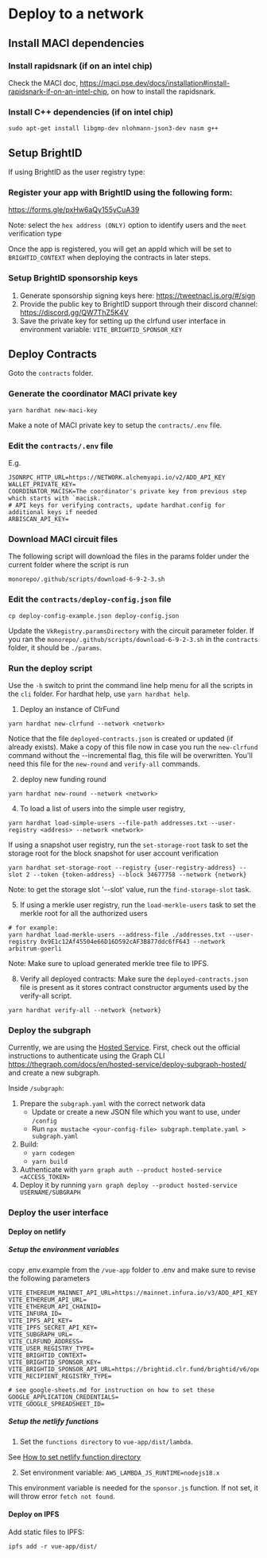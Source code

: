 # Deploy to a network

## Install MACI dependencies

### Install rapidsnark (if on an intel chip)

Check the MACI doc, https://maci.pse.dev/docs/installation#install-rapidsnark-if-on-an-intel-chip, on how to install the rapidsnark.


### Install C++ dependencies (if on intel chip)

```
sudo apt-get install libgmp-dev nlohmann-json3-dev nasm g++
```

## Setup BrightID
If using BrightID as the user registry type:

### Register your app with BrightID using the following form:

https://forms.gle/pxHw6aQy155yCuA39

Note: select the `hex address (ONLY)` option to identify users and the `meet` verification type

Once the app is registered, you will get an appId which will be set to `BRIGHTID_CONTEXT` when deploying the contracts in later steps.

### Setup BrightID sponsorship keys

1. Generate sponsorship signing keys here: https://tweetnacl.js.org/#/sign
2. Provide the public key to BrightID support through their discord channel: https://discord.gg/QW7ThZ5K4V
3. Save the private key for setting up the clrfund user interface in environment variable: `VITE_BRIGHTID_SPONSOR_KEY`


## Deploy Contracts

Goto the `contracts` folder.

### Generate the coordinator MACI private key

```
yarn hardhat new-maci-key
```

Make a note of MACI private key to setup the `contracts/.env` file. 

### Edit the `contracts/.env` file

E.g.

```
JSONRPC_HTTP_URL=https://NETWORK.alchemyapi.io/v2/ADD_API_KEY
WALLET_PRIVATE_KEY=
COORDINATOR_MACISK=The coordinator's private key from previous step which starts with `macisk.`
# API keys for verifying contracts, update hardhat.config for additional keys if needed
ARBISCAN_API_KEY=
```

### Download MACI circuit files

The following script will download the files in the params folder under the current folder where the script is run

```
monorepo/.github/scripts/download-6-9-2-3.sh
```


### Edit the `contracts/deploy-config.json` file

```
cp deploy-config-example.json deploy-config.json
```

Update the `VkRegistry.paramsDirectory` with the circuit parameter folder. If you ran the `monorepo/.github/scripts/download-6-9-2-3.sh` in the `contracts` folder, it should be `./params`.


### Run the deploy script
Use the `-h` switch to print the command line help menu for all the scripts in the `cli` folder. For hardhat help, use `yarn hardhat help`.


1. Deploy an instance of ClrFund

```
yarn hardhat new-clrfund --network <network>
```

Notice that the file `deployed-contracts.json` is created or updated (if already exists). Make a copy of this file now in case you run the `new-clrfund` command without the --incremental flag, this file will be overwritten. You'll need this file for the `new-round` and `verify-all` commands.

2. deploy new funding round
```
yarn hardhat new-round --network <network>
```

4. To load a list of users into the simple user registry,

```
yarn hardhat load-simple-users --file-path addresses.txt --user-registry <address> --network <network>
```


If using a snapshot user registry, run the `set-storage-root` task to set the storage root for the block snapshot for user account verification

```
yarn hardhat set-storage-root --registry {user-registry-address} --slot 2 --token {token-address} --block 34677758 --network {network}
```

Note: to get the storage slot '--slot' value, run the `find-storage-slot` task.

5. If using a merkle user registry, run the `load-merkle-users` task to set the merkle root for all the authorized users

```
# for example:
yarn hardhat load-merkle-users --address-file ./addresses.txt --user-registry 0x9E1c12Af45504e66D16D592cAF3B877ddc6fF643 --network arbitrum-goerli
```

Note: Make sure to upload generated merkle tree file to IPFS.


8. Verify all deployed contracts:
Make sure the `deployed-contracts.json` file is present as it stores contract constructor arguments used by the verify-all script.

```
yarn hardhat verify-all --network {network}
```

### Deploy the subgraph

Currently, we are using the [Hosted Service](https://thegraph.com/docs/en/hosted-service/what-is-hosted-service/). First, check out the official instructions to authenticate using the Graph CLI https://thegraph.com/docs/en/hosted-service/deploy-subgraph-hosted/ and create a new subgraph.

Inside `/subgraph`:

1. Prepare the `subgraph.yaml` with the correct network data
   - Update or create a new JSON file which you want to use, under `/config`
   - Run `npx mustache <your-config-file> subgraph.template.yaml > subgraph.yaml`
2. Build:
   - `yarn codegen`
   - `yarn build`
3. Authenticate with `yarn graph auth --product hosted-service <ACCESS_TOKEN>`
4. Deploy it by running `yarn graph deploy --product hosted-service USERNAME/SUBGRAPH`


### Deploy the user interface

#### Deploy on netlify

##### Setup the environment variables

copy .env.example from the `/vue-app` folder to .env and make sure to revise the following parameters

```
VITE_ETHEREUM_MAINNET_API_URL=https://mainnet.infura.io/v3/ADD_API_KEY
VITE_ETHEREUM_API_URL=
VITE_ETHEREUM_API_CHAINID=
VITE_INFURA_ID=
VITE_IPFS_API_KEY=
VITE_IPFS_SECRET_API_KEY=
VITE_SUBGRAPH_URL=
VITE_CLRFUND_ADDRESS=
VITE_USER_REGISTRY_TYPE=
VITE_BRIGHTID_CONTEXT=
VITE_BRIGHTID_SPONSOR_KEY=
VITE_BRIGHTID_SPONSOR_API_URL=https://brightid.clr.fund/brightid/v6/operations
VITE_RECIPIENT_REGISTRY_TYPE=

# see google-sheets.md for instruction on how to set these
GOOGLE_APPLICATION_CREDENTIALS=
VITE_GOOGLE_SPREADSHEET_ID=

```

##### Setup the netlify functions

1. Set the `functions directory` to `vue-app/dist/lambda`.

See [How to set netlify function directory](https://docs.netlify.com/functions/optional-configuration/?fn-language=ts)

2. Set environment variable: `AWS_LAMBDA_JS_RUNTIME=nodejs18.x`

This environment variable is needed for the `sponsor.js` function. If not set, it will throw error `fetch not found`.


#### Deploy on IPFS

Add static files to IPFS:

```
ipfs add -r vue-app/dist/
```

